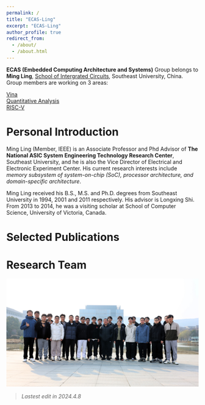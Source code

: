 ```yaml
---
permalink: /
title: "ECAS-Ling"
excerpt: "ECAS-Ling"
author_profile: true
redirect_from: 
  - /about/
  - /about.html
---
```


**ECAS (Embedded Computing Architecture and Systems)** Group belongs to **Ming Ling**, [School of Intergrated Circuits](https://ic.seu.edu.cn), Southeast University, China. Group members are working on 3 areas: 

[Vina](https://ecas-ling.github.io/Vina/)  
[Quantitative Analysis](https://ecas-ling.github.io/Quantitative-Analysis/)  
[RISC-V](https://ecas-ling.github.io/RISC-V/)

Personal Introduction
======
Ming Ling (Member, IEEE) is an Associate Professor and Phd Advisor of **The National ASIC System Engineering Technology Research Center**, Southeast University, and he is also the Vice Director of Electrical and Electronic Experiment Center. His current research interests include *memory subsystem of system-on-chip (SoC), processor architecture, and domain-specific architecture*.  

Ming Ling received his B.S., M.S. and Ph.D. degrees from Southeast University in 1994, 2001 and 2011 respectively. His advisor is Longxing Shi. From 2013 to 2014, he was a visiting scholar at School of Computer Science, University of Victoria, Canada.

Selected Publications
======

Research Team
===
![research team](../../images/picture/picture16-9.JPG)

> *Lastest edit in 2024.4.8*